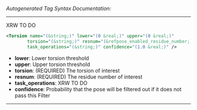 <!-- THIS IS AN AUTOGENERATED FILE: Don't edit it directly, instead change the schema definition in the code itself. -->

_Autogenerated Tag Syntax Documentation:_

---
XRW TO DO

```xml
<Torsion name="(&string;)" lower="(0 &real;)" upper="(0 &real;)"
        torsion="(&string;)" resnum="(&refpose_enabled_residue_number;)"
        task_operations="(&string;)" confidence="(1.0 &real;)" />
```

-   **lower**: Lower torsion threshold
-   **upper**: Upper torsion threshold
-   **torsion**: (REQUIRED) The torsion of interest
-   **resnum**: (REQUIRED) The residue number of interest
-   **task_operations**: XRW TO DO
-   **confidence**: Probability that the pose will be filtered out if it does not pass this Filter

---
